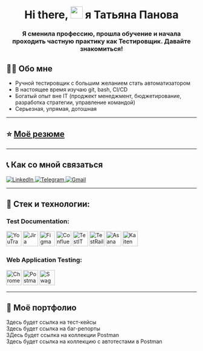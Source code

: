 <h1 align="center"> Hi there, <img src="https://github.com/blackcater/blackcater/raw/main/images/Hi.gif" height="32"/> я Татьяна Панова </h1>
<h3 align="center">   
Я сменила профессию, прошла обучение и начала проходить частную практику как Тестировщик. Давайте знакомиться!</h3>


## 👨‍💻 Обо мне
- Ручной тестировщик с большим желанием стать автоматизатором
- В настоящее время изучаю git, bash, CI/CD
- Богатый опыт вне IT (проджект менеджмент, бюджетирование, разработка стратегии, управление командой)
- Серьезная, упрямая, дотошная

---

## ⭐ [Моё резюме](https://disk.yandex.ru/i/F7SDrwkVScIiSg)

---

## 📞 Как со мной связаться
<p align="left">
<a href="" target="_blank">
<img src="https://img.shields.io/badge/LinkedIn-grey?logo=linkedin&style=for-the-badge&logoColor=white" alt="LinkedIn">
</a>
<a href="https://t.me/otravochka" target="_blank"> <img src="https://img.shields.io/badge/Telegram-grey?logo=telegram&style=for-the-badge&logoColor=white" alt="Telegram">
</a>
<a href="mailto:to.tatiana.panova@gmail.com" target="_blank"><img src="https://img.shields.io/badge/Gmail-grey?logo=gmail&style=for-the-badge&logoColor=white" alt="Gmail">
</a>
</p>

---

## 🚀 Стек и технологии:  

### Test Documentation:
<div>
  <img src="https://upload.wikimedia.org/wikipedia/commons/thumb/8/8d/YouTrack_Icon.svg/1024px-YouTrack_Icon.svg.png?20200803082248" alt="YouTrack" width="40" height="40">
  <img src="https://cdn.jsdelivr.net/gh/devicons/devicon/icons/jira/jira-original.svg" alt="Jira" width="40" height="40">
  <img src="https://cdn.jsdelivr.net/gh/devicons/devicon/icons/figma/figma-original.svg" alt="Figma" width="40" height="40">
  <img src="./icons/Confluence.svg" alt="Confluence" width="40" height="40">
  <img src="https://docs.testit.software/images/testit_logo_icon_blue.png" alt="TestIT" width="40" height="40">
  <img src="./icons/TestRail.svg" alt="TestRail" width="40" height="40">
  <img src="./icons/Asana.svg" alt="Asana" width="40" height="40">
  <img src="./icons/Kaiten.svg" alt="Kaiten" width="40" height="40">
</div>  

### Web Application Testing:
<div>
  <img src="./icons/ChromeDev.png" alt="Chrome Dev" width="40" height="40">
  <img src="./icons/Postman.png" alt="Postman" width="40" height="40">
  <img src="./icons/Swagger.svg" alt="Swagger" width="40" height="40">
  
<div>

---

## 📁 Моё портфолио
Здесь будет ссылка на тест-кейсы  
Здесь будет ссылка на баг-репорты  
ЗДесь будет ссылка на коллекции Postman  
Здесь будет ссылка на коллекцию с автотестами в Postman
